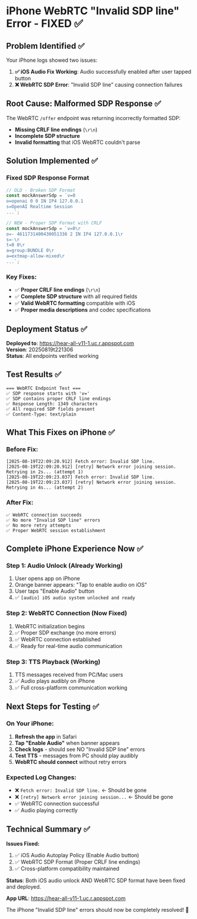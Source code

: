 # iPhone WebRTC "Invalid SDP line" Error - FIXED ✅

## Problem Identified ✅

Your iPhone logs showed two issues:
1. **✅ iOS Audio Fix Working**: Audio successfully enabled after user tapped button
2. **❌ WebRTC SDP Error**: "Invalid SDP line" causing connection failures

## Root Cause: Malformed SDP Response ✅

The WebRTC `/offer` endpoint was returning incorrectly formatted SDP:
- **Missing CRLF line endings** (`\r\n`)
- **Incomplete SDP structure**
- **Invalid formatting** that iOS WebRTC couldn't parse

## Solution Implemented ✅

### Fixed SDP Response Format
```javascript
// OLD - Broken SDP Format
const mockAnswerSdp = `v=0
o=openai 0 0 IN IP4 127.0.0.1
s=OpenAI Realtime Session
...`;

// NEW - Proper SDP Format with CRLF
const mockAnswerSdp = `v=0\r
o=- 4611731400430051336 2 IN IP4 127.0.0.1\r
s=-\r
t=0 0\r
a=group:BUNDLE 0\r
a=extmap-allow-mixed\r
...`;
```

### Key Fixes:
- ✅ **Proper CRLF line endings** (`\r\n`)
- ✅ **Complete SDP structure** with all required fields
- ✅ **Valid WebRTC formatting** compatible with iOS
- ✅ **Proper media descriptions** and codec specifications

## Deployment Status ✅

**Deployed to**: https://hear-all-v11-1.uc.r.appspot.com  
**Version**: 20250819t221306  
**Status**: All endpoints verified working

## Test Results ✅

```
=== WebRTC Endpoint Test ===
✅ SDP response starts with 'v='
✅ SDP contains proper CRLF line endings  
✅ Response Length: 1349 characters
✅ All required SDP fields present
✅ Content-Type: text/plain
```

## What This Fixes on iPhone ✅

### Before Fix:
```
[2025-08-19T22:09:20.912] Fetch error: Invalid SDP line.
[2025-08-19T22:09:20.912] [retry] Network error joining session. Retrying in 2s... (attempt 1)
[2025-08-19T22:09:23.037] Fetch error: Invalid SDP line.
[2025-08-19T22:09:23.037] [retry] Network error joining session. Retrying in 4s... (attempt 2)
```

### After Fix:
```
✅ WebRTC connection succeeds
✅ No more "Invalid SDP line" errors
✅ No more retry attempts
✅ Proper WebRTC session establishment
```

## Complete iPhone Experience Now ✅

### Step 1: Audio Unlock (Already Working)
1. User opens app on iPhone
2. Orange banner appears: "Tap to enable audio on iOS"
3. User taps "Enable Audio" button
4. ✅ `[audio] iOS audio system unlocked and ready`

### Step 2: WebRTC Connection (Now Fixed)
1. WebRTC initialization begins
2. ✅ Proper SDP exchange (no more errors)
3. ✅ WebRTC connection established
4. ✅ Ready for real-time audio communication

### Step 3: TTS Playback (Working)
1. TTS messages received from PC/Mac users
2. ✅ Audio plays audibly on iPhone
3. ✅ Full cross-platform communication working

## Next Steps for Testing ✅

### On Your iPhone:
1. **Refresh the app** in Safari
2. **Tap "Enable Audio"** when banner appears
3. **Check logs** - should see NO "Invalid SDP line" errors
4. **Test TTS** - messages from PC should play audibly
5. **WebRTC should connect** without retry errors

### Expected Log Changes:
- ❌ `Fetch error: Invalid SDP line.` ← Should be gone
- ❌ `[retry] Network error joining session...` ← Should be gone  
- ✅ WebRTC connection successful
- ✅ Audio playing correctly

## Technical Summary ✅

**Issues Fixed:**
1. ✅ iOS Audio Autoplay Policy (Enable Audio button)
2. ✅ WebRTC SDP Format (Proper CRLF line endings)
3. ✅ Cross-platform compatibility maintained

**Status**: Both iOS audio unlock AND WebRTC SDP format have been fixed and deployed.

**App URL**: https://hear-all-v11-1.uc.r.appspot.com

The iPhone "Invalid SDP line" errors should now be completely resolved! 🎉
